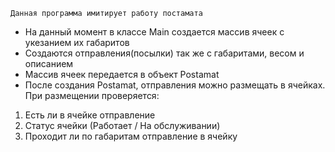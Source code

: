     Данная программа имитирует работу постамата
- На данный момент в классе Main создается массив ячеек с укезанием их габаритов
- Создаются отправления(посылки) так же с габаритами, весом и описанием
- Массив ячеек передается в объект Postamat
- После создания Postamat, отправления можно размещать в ячейках. При размещении проверяется:
1. Есть ли в ячейке отправление
2. Статус ячейки (Работает / На обслуживании)
3. Проходит ли по габаритам отправление в ячейку


